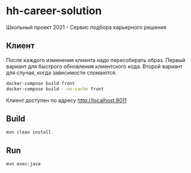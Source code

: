 # hh-career-solution
Школьный проект 2021 - Сервис подбора карьерного решения

## Клиент

После каждого изменения клиента надо пересобирать образ. Первый вариант для быстрого обновления клиентского кода. Второй вариант для случая, когда зависимости сломаются.

```bash
docker-compose build front
docker-compose build --no-cache front
```

Клиент доступен по адресу [http://localhost:8011](http://localhost:8011)

## Build
`mvn clean install`

## Run
`mvn exec:java`

